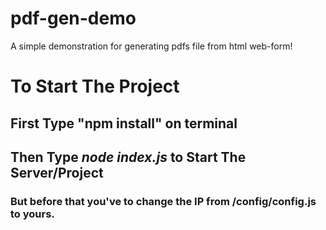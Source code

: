 # pdf-gen-demo
A simple demonstration for generating pdfs file from html web-form!

# To Start The Project
## First Type "npm install" on terminal
## Then Type *node index.js* to Start The Server/Project

### But before that you've to change the IP from /config/config.js to yours.  
